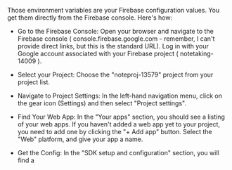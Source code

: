 Those environment variables are your Firebase configuration values. You get them directly from the Firebase console. Here's how:

- Go to the Firebase Console: Open your browser and navigate to the Firebase console ( console.firebase.google.com  - remember, I can't provide direct links, but this is the standard URL). Log in with your Google account associated with your Firebase project ( notetaking-14009 ).

- Select your Project: Choose the "noteproj-13579" project from your project list.

- Navigate to Project Settings: In the left-hand navigation menu, click on the gear icon (Settings) and then select "Project settings".

- Find Your Web App: In the "Your apps" section, you should see a listing of your web apps. If you haven't added a web app yet to your project, you need to add one by clicking the "+ Add app" button. Select the "Web" platform, and give your app a name.

- Get the Config: In the "SDK setup and configuration" section, you will find a <script> tag that includes your Firebase configuration. Look for the firebaseConfig object within that <script> You should see something like this:

```nodejs
// Your web app's Firebase configuration
const firebaseConfig = {
  apiKey: "YOUR_API_KEY",
  authDomain: "YOUR_PROJECT_ID.firebaseapp.com",
  projectId: "YOUR_PROJECT_ID",
  storageBucket: "YOUR_PROJECT_ID.appspot.com",
  messagingSenderId: "YOUR_MESSAGING_SENDER_ID",
  appId: "YOUR_APP_ID",
  measurementId: "YOUR_MEASUREMENT_ID" // This may or may not be present
};
```
Important Note: Because you're not using Google Analytics, the measurementId will likely be absent or empty.

- Copy the Values: Carefully copy the values associated with apiKey , authDomain , projectId , storageBucket , messagingSenderId , and appId . Do not copy the entire firebaseConfig object; instead, copy the individual values.

- Populate .env.local : Paste the values into your .env.local file, matching them to the correct environment variables:
```
NEXT_PUBLIC_FIREBASE_API_KEY=YOUR_API_KEY
NEXT_PUBLIC_FIREBASE_AUTH_DOMAIN=YOUR_PROJECT_ID.firebaseapp.com
NEXT_PUBLIC_FIREBASE_PROJECT_ID=YOUR_PROJECT_ID
NEXT_PUBLIC_FIREBASE_STORAGE_BUCKET=YOUR_PROJECT_ID.appspot.com
NEXT_PUBLIC_FIREBASE_MESSAGING_SENDER_ID=YOUR_MESSAGING_SENDER_ID
NEXT_PUBLIC_FIREBASE_APP_ID=YOUR_APP_ID
```
Remember to replace the YOUR_ placeholders with the actual values you copied from the Firebase console.

*Security Considerations:*

NEXT_PUBLIC_ Prefix: Notice the NEXT_PUBLIC_ prefix on your environment variables. This makes these variables accessible in the client-side JavaScript code of your Next.js application. Never store sensitive information (like API keys, database passwords, etc.) that should be kept server-side in client-side environment variables.

Server-Side Functions (For Sensitive Data): For any sensitive data (which is almost always the case with API keys), you should generally avoid putting them directly in your frontend code. Consider using Cloud Functions for Firebase to handle any server-side interactions that require these keys, keeping them out of the client's reach entirely.

After setting these environment variables, restart your Next.js development server to ensure the changes are picked up. Remember to keep your .env.local file out of version control (add it to your .gitignore ).

---

Okay, you've installed the Firebase CLI tools, logged in, and initialized a Firebase project with Data Connect. The next steps depend on whether you intend to use the Realtime Database or Cloud Firestore. Data Connect is a separate service that allows you to connect to external databases, and it doesn't directly involve Realtime Database or Firestore.

To use either Realtime Database or Cloud Firestore, you need to perform these additional steps:

Choose a Database: Decide whether you'll use the Realtime Database or Cloud Firestore. Firestore is generally recommended for new projects due to its scalability and features.

Create a Database (if needed): If you haven't already created a Realtime Database or Firestore instance in your Firebase console for project notetaking-14009 , you need to do so now.

Install the Firebase SDK: You'll need to install the appropriate Firebase JavaScript SDK for your web app. Since you're using TypeScript/JavaScript, run this command in your project directory (it should be different than /cdrom/venv/icloud-dashboard if you are working in a separate app):
```bash
npm install firebase
```
Or, if you prefer to only install specific Firebase products for efficiency:
```bash
npm install firebase/app firebase/database  // For Realtime Database
npm install firebase/app firebase/firestore // For Cloud Firestore
```
Initialize Firebase in your App: In your JavaScript/TypeScript code, import and initialize the Firebase SDK:
```
// Import the Firebase SDK
import { initializeApp } from "firebase/app";
import { getDatabase, ref, set } from "firebase/database"; // For Realtime Database
// import { getFirestore, collection, addDoc } from "firebase/firestore"; // For Cloud Firestore

// Your Firebase configuration (get this from your Firebase console)
const firebaseConfig = {
  apiKey: "YOUR_API_KEY",
  authDomain: "YOUR_AUTH_DOMAIN",
  projectId: "YOUR_PROJECT_ID", // Likely "notetaking-14009"
  storageBucket: "YOUR_STORAGE_BUCKET",
  messagingSenderId: "YOUR_MESSAGING_SENDER_ID",
  appId: "YOUR_APP_ID",
  measurementId: "YOUR_MEASUREMENT_ID" //Optional
};

// Initialize Firebase
const app = initializeApp(firebaseConfig);

// Get a reference to the database service
const db = getDatabase(app); // For Realtime Database
// const db = getFirestore(app); // For Cloud Firestore

// Now you can interact with your database (see examples below)
```
Interact with your Database:

Realtime Database Example:
```
const dbRef = ref(db, 'users'); //Reference to the users node.
set(ref(db, 'users/jesspete888'), {
  username: 'jesspete888',
  email: 'jesspete888@gmail.com'
});
```
Cloud Firestore Example:
```
 const usersCollectionRef = collection(db, 'users');
 await addDoc(usersCollectionRef, {
   username: 'joechen888',
   email: 'joechen888@gmail.com'
 });
```
Remember to replace the placeholder values in firebaseConfig with your actual Firebase project configuration. You can find this in your Firebase console under the "Project settings" -> "General" tab. The measurementId is optional, and relates to Google Analytics which you stated is not currently integrated.

After completing these steps, you'll be able to read and write data to your chosen Firebase database. Let me know if you have any more questions, or if you want help with a specific database operation.

---

This firebase.ts file is a good start for connecting your Next.js app to Firestore. It correctly checks if Firebase is already initialized to avoid multiple initializations, which is important in a Next.js environment (especially with server-side rendering). The conditional warning for missing environment variables is also a useful safeguard.

Here's what you should do next:

Set Environment Variables: The most crucial missing piece is setting the NEXT_PUBLIC_FIREBASE_* environment variables. These variables should contain your Firebase project's configuration values. Do not put your API key or other sensitive information directly into your code.

Where to set them: This depends on your project setup. Common methods include:

.env.local file: Create a file named .env.local in the root of your Next.js project. Add your Firebase config values like this:
```
NEXT_PUBLIC_FIREBASE_API_KEY=YOUR_ACTUAL_API_KEY
NEXT_PUBLIC_FIREBASE_AUTH_DOMAIN=YOUR_ACTUAL_AUTH_DOMAIN
NEXT_PUBLIC_FIREBASE_PROJECT_ID=YOUR_ACTUAL_PROJECT_ID
NEXT_PUBLIC_FIREBASE_STORAGE_BUCKET=YOUR_ACTUAL_STORAGE_BUCKET
NEXT_PUBLIC_FIREBASE_MESSAGING_SENDER_ID=YOUR_ACTUAL_MESSAGING_SENDER_ID
NEXT_PUBLIC_FIREBASE_APP_ID=YOUR_ACTUAL_APP_ID
```
Environment Variables in your hosting provider (Vercel, Netlify, etc.): If you are deploying this application to a hosting provider, it's typically best practice to set them directly within the environment variables settings for the respective application there. This keeps these values out of your source control repository.

Other methods: There might be other ways depending on your build system or development setup.

Get the values: Go to the Firebase console, select your project, and navigate to "Project settings" -> "General" -> "Your apps" and select your web app. Copy the values from the "Config" section. The keys should match those in your .env.local file.

Import and Use db : In any component or page where you need to interact with Firestore, import the db object:
```
import { db } from '@/lib/firebase'; // Adjust the path as needed
import { collection, getDocs, query, where } from "firebase/firestore";


//Example of retrieving data
const q = query(collection(db, "yourCollection"), where("fieldName", "==", "value"));
const querySnapshot = await getDocs(q);
querySnapshot.forEach((doc) => {
    // doc.data() is never undefined for query doc snapshots
    console.log(doc.id, " => ", doc.data());
});
```
Replace "yourCollection" with the name of your Firestore collection and adapt the query as needed for your specific use-case.

Error Handling: Add proper error handling around your Firestore operations. The getDocs function can throw errors. Wrap your Firestore calls in a try...catch block:
```
try {
    //Your Firestore query here.
} catch (error) {
    console.error("Error fetching data:", error);
    //Handle the error appropriately (e.g., display an error message to the user).
}
```
Deployment: Once you've configured your environment variables and tested locally, deploy your Next.js app to your hosting provider, ensuring that the environment variables are correctly configured in the deployment environment.

Remember to replace placeholder values with your actual project's information. If you encounter errors, double-check your Firebase configuration, environment variables, and that the Firestore rules allow the access you're attempting. If you continue to have problems, please share the specific error messages you are seeing.

---

This code snippet shows a good approach to setting up Firebase in a Next.js application. Let's break down why it's well-structured and what potential issues might arise:

Strengths:

Conditional Initialization ( getApps().length ): This is crucial in Next.js because you might have multiple instances of your application running (server-side and client-side). The getApps() check prevents multiple initializations, which can lead to conflicts.

Environment Variables: Using environment variables ( process.env.NEXT_PUBLIC_FIREBASE_* ) is the best practice for security. This keeps sensitive Firebase configuration details out of your source code and makes it easier to manage different environments (development, staging, production).

Error Handling ( console.warn ): The warning message is helpful during development. It alerts you if you've forgotten to set the environment variables, preventing silent failures.

Clear Export: The export { db }; line cleanly exposes the initialized Firestore instance ( db ) for use in other parts of your application.

Potential Issues and Improvements:

Missing Error Handling (during initialization): While the code warns about missing environment variables, it doesn't handle the case where initializeApp itself fails (e.g., due to invalid configuration values). A more robust approach would be:
```
try {
  const app = !getApps().length ? initializeApp(firebaseConfig) : getApps()[0];
  const db = getFirestore(app);
  export { db };
} catch (error) {
  console.error("Error initializing Firebase:", error);
  // Consider a more sophisticated error handling strategy here, perhaps throwing an error to halt the application or displaying a user-friendly message.
}
```
NEXT_PUBLIC_ prefix: The NEXT_PUBLIC_ prefix is necessary because Next.js will make these environment variables available on the client-side. Remember that any variable without this prefix is only available server-side.

Type Safety: For better type safety, you could add type definitions for firebaseConfig using TypeScript interfaces or types. This improves code maintainability and readability. For example:
```
interface FirebaseConfig {
  apiKey: string;
  authDomain: string;
  projectId: string;
  storageBucket: string;
  messagingSenderId: string;
  appId: string;
}

const firebaseConfig: FirebaseConfig = {
  // ...
};
```
Testing: You should write unit tests to verify that your Firebase initialization is working correctly, especially the error handling and conditional logic.

In summary: Your firebase.ts file is a good starting point. Add more comprehensive error handling and potentially type definitions for improved robustness and maintainability. Remember to set the correct environment variables—that's the key to making this code work.
